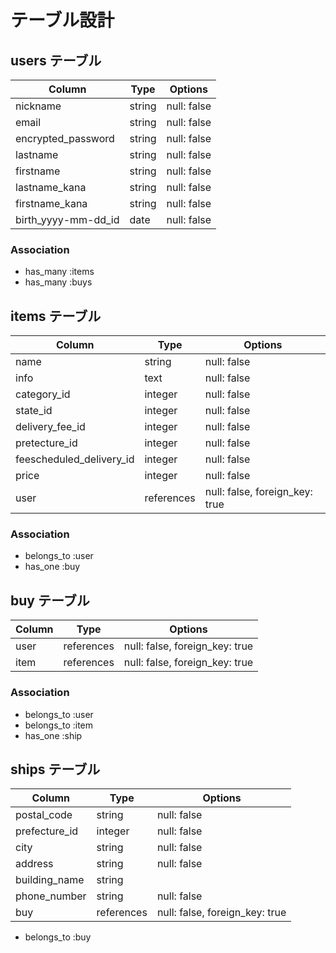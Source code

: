 # テーブル設計

## users テーブル

| Column              | Type    | Options     |
| ------------------- | ------- | ----------- |
| nickname            | string  | null: false |
| email               | string  | null: false |
| encrypted_password  | string  | null: false |
| lastname            | string  | null: false |
| firstname           | string  | null: false |
| lastname_kana       | string  | null: false |
| firstname_kana      | string  | null: false |
| birth_yyyy-mm-dd_id | date    | null: false |

### Association

- has_many :items
- has_many :buys

## items テーブル

| Column                   | Type        | Options                        |
| ------------------------ | ----------- | ------------------------------ |
| name                     | string      | null: false                    |
| info                     | text        | null: false                    |
| category_id              | integer     | null: false                    |
| state_id                 | integer     | null: false                    |
| delivery_fee_id          | integer     | null: false                    |
| pretecture_id            | integer     | null: false                    |
| feescheduled_delivery_id | integer     | null: false                    |
| price                    | integer     | null: false                    |
| user                     | references  | null: false, foreign_key: true |

### Association

- belongs_to :user
- has_one :buy

## buy テーブル

| Column               | Type       | Options                        |
| -------------------- | ---------- | ------------------------------ |
| user                 | references | null: false, foreign_key: true |
| item                 | references | null: false, foreign_key: true |

### Association

- belongs_to :user
- belongs_to :item
- has_one :ship

## ships テーブル

| Column        | Type       | Options                        |
| ------------- | ---------- | ------------------------------ |
| postal_code   | string     | null: false                    |
| prefecture_id | integer    | null: false                    |
| city          | string     | null: false                    |
| address       | string     | null: false                    |
| building_name | string     |                                |
| phone_number  | string     | null: false                    |
| buy           | references | null: false, foreign_key: true |

- belongs_to :buy